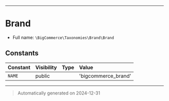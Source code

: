 ***

# Brand





* Full name: `\BigCommerce\Taxonomies\Brand\Brand`


## Constants

| Constant | Visibility | Type | Value |
|:---------|:-----------|:-----|:------|
|`NAME`|public| |&#039;bigcommerce_brand&#039;|




***
> Automatically generated on 2024-12-31

